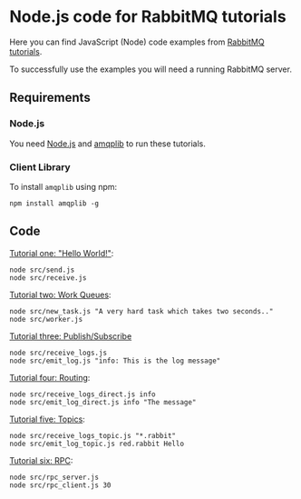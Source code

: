 # Node.js code for RabbitMQ tutorials

Here you can find JavaScript (Node) code examples from [RabbitMQ
tutorials](https://www.rabbitmq.com/getstarted.html).

To successfully use the examples you will need a running RabbitMQ server.

## Requirements

### Node.js

You need [Node.js](https://nodejs.org/en/download/) and [amqplib](https://github.com/amqp-node/amqplib)
to run these tutorials.


### Client Library

To install `amqplib` using npm:

``` shell
npm install amqplib -g
```

## Code

[Tutorial one: "Hello World!"](https://www.rabbitmq.com/tutorials/tutorial-one-javascript.html):

``` shell
node src/send.js
node src/receive.js
```

[Tutorial two: Work Queues](https://www.rabbitmq.com/tutorials/tutorial-two-javascript.html):

``` shell
node src/new_task.js "A very hard task which takes two seconds.."
node src/worker.js
```

[Tutorial three: Publish/Subscribe](https://www.rabbitmq.com/tutorials/tutorial-three-javascript.html)

``` shell
node src/receive_logs.js
node src/emit_log.js "info: This is the log message"
```

[Tutorial four: Routing](https://www.rabbitmq.com/tutorials/tutorial-four-javascript.html):

``` shell
node src/receive_logs_direct.js info
node src/emit_log_direct.js info "The message"
```


[Tutorial five: Topics](https://www.rabbitmq.com/tutorials/tutorial-five-javascript.html):

``` shell
node src/receive_logs_topic.js "*.rabbit"
node src/emit_log_topic.js red.rabbit Hello
```

[Tutorial six: RPC](https://www.rabbitmq.com/tutorials/tutorial-six-javascript.html):

``` shell
node src/rpc_server.js
node src/rpc_client.js 30
```
